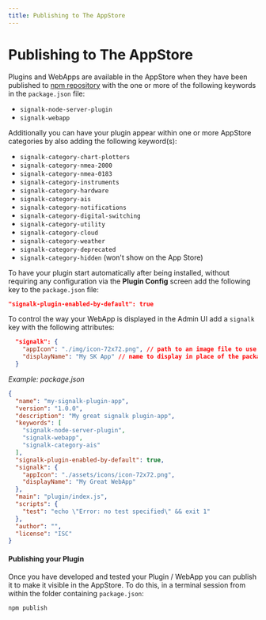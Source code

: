 ```yaml
---
title: Publishing to The AppStore
---
```


# Publishing to The AppStore


Plugins and WebApps are available in the AppStore when they have been published to [npm repository](https://www.npmjs.com/) with the one or more of the following keywords in the `package.json` file:
- `signalk-node-server-plugin`
- `signalk-webapp`

Additionally you can have your plugin appear within one or more AppStore categories by also adding the following keyword(s):
- `signalk-category-chart-plotters`
- `signalk-category-nmea-2000`
- `signalk-category-nmea-0183`
- `signalk-category-instruments`
- `signalk-category-hardware`
- `signalk-category-ais`
- `signalk-category-notifications`
- `signalk-category-digital-switching`
- `signalk-category-utility`
- `signalk-category-cloud`
- `signalk-category-weather`
- `signalk-category-deprecated`
- `signalk-category-hidden` (won't show on the App Store)

To have your plugin start automatically after being installed, without requiring any configuration via the **Plugin Config** screen add the following key to the `package.json` file:

```JSON
"signalk-plugin-enabled-by-default": true
```

To control the way your WebApp is displayed in the Admin UI add a `signalk` key with the following attributes:
```JSON
  "signalk": {
    "appIcon": "./img/icon-72x72.png", // path to an image file to use as an icon.
    "displayName": "My SK App" // name to display in place of the package name.
  }
```


_Example: package.json_
```JSON
{
  "name": "my-signalk-plugin-app",
  "version": "1.0.0",
  "description": "My great signalk plugin-app",
  "keywords": [
    "signalk-node-server-plugin",
    "signalk-webapp",
    "signalk-category-ais"
  ],
  "signalk-plugin-enabled-by-default": true,
  "signalk": {
    "appIcon": "./assets/icons/icon-72x72.png",
    "displayName": "My Great WebApp"
  },
  "main": "plugin/index.js",
  "scripts": {
    "test": "echo \"Error: no test specified\" && exit 1"
  },
  "author": "",
  "license": "ISC"
}
```

#### Publishing your Plugin

Once you have developed and tested your Plugin / WebApp you can publish it to make it visible in the AppStore.
To do this, in a terminal session from within the folder containing `package.json`:
```bash
npm publish
```
